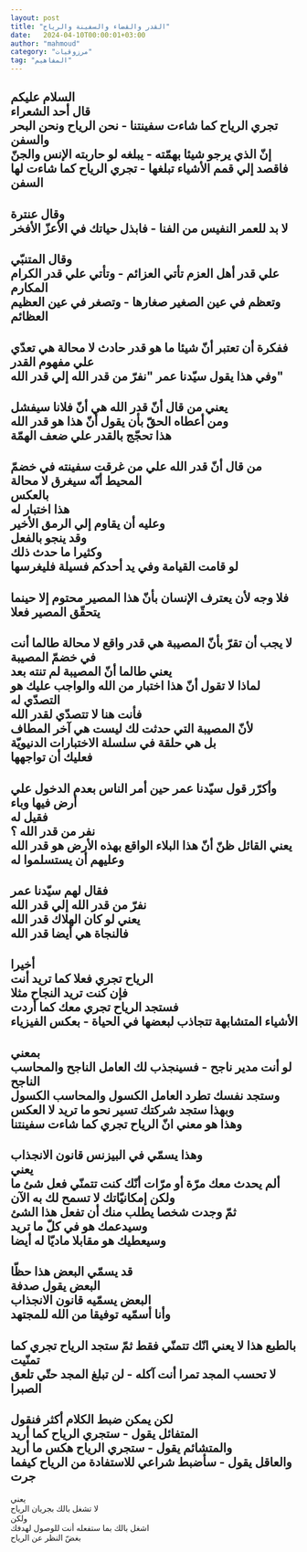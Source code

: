 ```yaml
---
layout: post
title: "القدر والقضاء والسفينة والرياح"
date:   2024-04-10T00:00:01+03:00
author: "mahmoud"
category: "مرزوقيات"
tag: "المفاهيم"
---
```



السلام عليكم  
قال أحد الشعراء  
تجري الرياح كما شاءت سفينتنا - نحن الرياح ونحن البحر
والسفن  
إنّ الذي يرجو شيئا بهمّته - يبلغه لو حاربته الإنس
والجنّ  
فاقصد إلي قمم الأشياء تبلغها - تجري الرياح كما شاءت لها
السفن  
-  
وقال عنترة  
لا بد للعمر النفيس من الفنا - فابذل حياتك في الأعزّ
الأفخر  
-  
وقال المتنبّي  
علي قدر أهل العزم تأتي العزائم - وتأتي علي قدر الكرام
المكارم  
وتعظم في عين الصغير صغارها - وتصغر في عين العظيم
العظائم  
-  
ففكرة أن تعتبر أنّ شيئا ما هو قدر حادث لا محالة هي تعدّي
علي مفهوم القدر  
وفي هذا يقول سيّدنا عمر "نفرّ من قدر الله إلي قدر
الله"  
-  
يعني من قال أنّ قدر الله هي أنّ فلانا سيفشل  
ومن أعطاه الحقّ بأن يقول أنّ هذا هو قدر الله  
هذا تحجّج بالقدر علي ضعف الهمّة  
-  
من قال أنّ قدر الله علي من غرقت سفينته في خضمّ المحيط أنّه
سيغرق لا محالة  
بالعكس  
هذا اختبار له  
وعليه أن يقاوم إلي الرمق الأخير  
وقد ينجو بالفعل  
وكثيرا ما حدث ذلك  
لو قامت القيامة وفي يد أحدكم فسيلة فليغرسها  
-  
فلا وجه لأن يعترف الإنسان بأنّ هذا المصير محتوم إلا حينما
يتحقّق المصير فعلا  
-  
لا يجب أن تقرّ بأنّ المصيبة هي قدر واقع لا محالة طالما أنت
في خضمّ المصيبة  
يعني طالما أنّ المصيبة لم تنته بعد  
لماذا لا تقول أنّ هذا اختبار من الله والواجب عليك هو
التصدّي له  
فأنت هنا لا تتصدّي لقدر الله  
لأنّ المصيبة التي حدثت لك ليست هي آخر المطاف  
بل هي حلقة في سلسلة الاختبارات الدنيويّة  
فعليك أن تواجهها  
-  
وأكرّر قول سيّدنا عمر حين أمر الناس بعدم الدخول علي أرض
فيها وباء  
فقيل له  
نفر من قدر الله ؟  
يعني القائل ظنّ أنّ هذا البلاء الواقع بهذه الأرض هو قدر
الله  
وعليهم أن يستسلموا له  
-  
فقال لهم سيّدنا عمر  
نفرّ من قدر الله إلي قدر الله  
يعني لو كان الهلاك قدر الله  
فالنجاة هي أيضا قدر الله  
-  
أخيرا  
الرياح تجري فعلا كما تريد أنت  
فإن كنت تريد النجاح مثلا  
فستجد الرياح تجري معك كما أردت  
الأشياء المتشابهة تتجاذب لبعضها في الحياة - بعكس
الفيزياء  
-  
بمعني  
لو أنت مدير ناجح - فسينجذب لك العامل الناجح والمحاسب
الناجح  
وستجد نفسك تطرد العامل الكسول والمحاسب الكسول  
وبهذا ستجد شركتك تسير نحو ما تريد لا العكس  
وهذا هو معني انّ الرياح تجري كما شاءت سفينتنا  
-  
وهذا يسمّي في البيزنس قانون الانجذاب  
يعني  
ألم يحدث معك مرّة أو مرّات أنّك كنت تتمنّي فعل شئ
ما  
ولكن إمكانيّاتك لا تسمح لك به الآن  
ثمّ وجدت شخصا يطلب منك أن تفعل هذا الشئ  
وسيدعمك هو في كلّ ما تريد  
وسيعطيك هو مقابلا ماديّا له أيضا  
-  
قد يسمّي البعض هذا حظّا  
البعض يقول صدفة  
البعض يسمّيه قانون الانجذاب  
وأنا أسمّيه توفيقا من الله للمجتهد  
-  
بالطبع هذا لا يعني انّك تتمنّي فقط ثمّ ستجد الرياح تجري كما
تمنّيت  
لا تحسب المجد تمرا أنت آكله - لن تبلغ المجد حتّي تلعق
الصبرا  
-  
لكن يمكن ضبط الكلام أكثر فنقول  
المتفائل يقول - ستجري الرياح كما أريد  
والمتشائم يقول - ستجري الرياح هكس ما أريد  
والعاقل يقول - سأضبط شراعي للاستفادة من الرياح كيفما
جرت  
-  
يعني  
لا تشغل بالك بجريان الرياح  
ولكن  
اشغل بالك بما ستفعله أنت للوصول لهدفك  
بغضّ النظر عن الرياح
